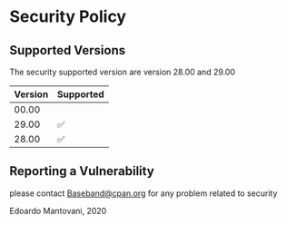 # Security Policy

## Supported Versions

The security supported version are version 28.00 and 29.00 

| Version | Supported          |
| ------- | ------------------ |
| 00.00   |                    |
| 29.00   | :white_check_mark: |
| 28.00   | :white_check_mark: |


## Reporting a Vulnerability

please contact <Baseband@cpan.org> for any problem related to security

Edoardo Mantovani, 2020
